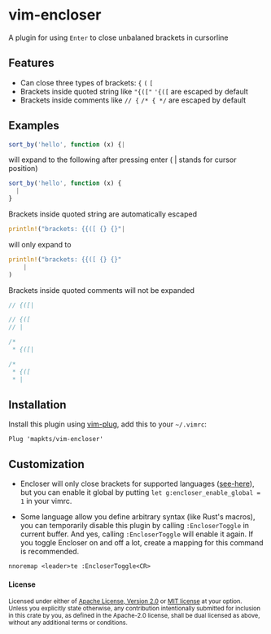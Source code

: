 # vim-encloser

A plugin for using `Enter` to close unbalaned brackets in cursorline

## Features

- Can close three types of brackets: `{` `(` `[`
- Brackets inside quoted string like `"{(["` `'{([` are escaped by default
- Brackets inside comments like `// {` `/* { */` are escaped by default

## Examples


```js
sort_by('hello', function (x) {|
```

will expand to the following after pressing enter ( | stands for cursor position)

```js
sort_by('hello', function (x) {
  |
}
```

Brackets inside quoted string are automatically escaped

```rust
println!("brackets: {{([ {} {}"|
```

will only expand to

```rust
println!("brackets: {{([ {} {}"
    |
)
```

Brackets inside quoted comments will not be expanded

```rust
// {([|
```

```rust
// {([
// |
```

```rust
/*
 * {([|
```

```rust
/*
 * {([
 * |
```

## Installation

Install this plugin using [vim-plug], add this to your `~/.vimrc`:

[vim-plug]: https://github.com/junegunn/vim-plug

```vim
Plug 'mapkts/vim-encloser'
```

## Customization

- Encloser will only close brackets for supported languages ([see-here]), but you can enable it
  global by putting `let g:encloser_enable_global = 1` in your vimrc.

[see-here]: https://github.com/mapkts/vim-encloser/blob/master/plugin/encloser.vim

- Some language allow you define arbitrary syntax (like Rust's macros), you can temporarily disable
this plugin by calling `:EncloserToggle` in current buffer. And yes, calling `:EncloserToggle` will
enable it again. If you toggle Encloser on and off a lot, create a mapping for this command is
recommended.

```vim
nnoremap <leader>te :EncloserToggle<CR>
```

#### License

<sup>
Licensed under either of <a href="LICENSE-APACHE">Apache License, Version
2.0</a> or <a href="LICENSE-MIT">MIT license</a> at your option.
</sup>

<br>

<sub>
Unless you explicitly state otherwise, any contribution intentionally submitted
for inclusion in this crate by you, as defined in the Apache-2.0 license, shall
be dual licensed as above, without any additional terms or conditions.
</sub>
